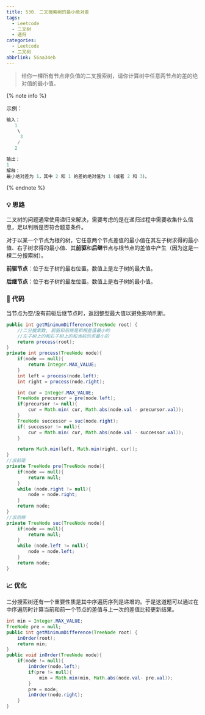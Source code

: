 ```yaml
---
title: 530. 二叉搜索树的最小绝对差
tags:
  - Leetcode
  - 二叉树
  - 递归
categories:
  - Leetcode
  - 二叉树
abbrlink: 56aa34eb
---
```


> 给你一棵所有节点非负值的二叉搜索树，请你计算树中任意两节点的差的绝对值的最小值。

{% note info %}

示例：

```java
输入：
   1
    \
     3
    /
   2

输出：
1
解释：
最小绝对差为 1，其中 2 和 1 的差的绝对值为 1（或者 2 和 3）。
```

{% endnote %}

<!-- more -->

### 💡 思路

二叉树的问题通常使用递归来解决，需要考虑的是在递归过程中需要收集什么信息，足以判断是否符合题意条件。

对于以某一个节点为根的树，它任意两个节点差值的最小值在其左子树求得的最小值、右子树求得的最小值、其**前驱**和**后继**节点与根节点的差值中产生（因为这是一棵二分搜索树）。

**前驱节点**：位于左子树的最右位置。数值上是左子树的最大值。

**后继节点**：位于右子树的最左位置。数值上是右子树的最小值。

### 🧾 代码

当节点为空/没有前驱后继节点时，返回整型最大值以避免影响判断。

```java
public int getMinimumDifference(TreeNode root) {
    //二分搜索数, 前驱和后继是和根差值最小的
    //左子树上的和右子树上的和当前的求最小的
    return process(root);
}
private int process(TreeNode node){
    if(node == null){
        return Integer.MAX_VALUE;
    }
    int left = process(node.left);
    int right = process(node.right);

    int cur = Integer.MAX_VALUE;
    TreeNode precursor = pre(node.left);
    if(precursor != null){
        cur = Math.min( cur, Math.abs(node.val - precursor.val));
    }
    TreeNode successor = suc(node.right);
    if( successor != null){
        cur = Math.min( cur, Math.abs(node.val - successor.val));
    }

    return Math.min(left, Math.min(right, cur));
}
//求前驱
private TreeNode pre(TreeNode node){
    if(node == null){
        return null;
    }
    while (node.right != null){
        node = node.right;
    }
    return node;
}
//求后继
private TreeNode suc(TreeNode node){
    if(node == null){
        return null;
    }
    while (node.left != null){
        node = node.left;
    }
    return node;
}
```

### 📈 优化

二分搜索树还有一个重要性质是其中序遍历序列是递增的。于是这道题可以通过在中序遍历时计算当前和前一个节点的差值与上一次的差值比较更新结果。

```java
int min = Integer.MAX_VALUE;
TreeNode pre = null;
public int getMinimumDifference(TreeNode root) {
    inOrder(root);
    return min;
}
public void inOrder(TreeNode node){
    if(node != null){
        inOrder(node.left);
        if(pre != null){
            min = Math.min(min, Math.abs(node.val- pre.val));
        }
        pre = node;
        inOrder(node.right);
    }
}
```

